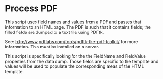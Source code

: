 # Process PDF

This script uses field names and values from a PDF and passes that information to an HTML page. The PDF is such that it contains fields; the filled fields are dumped to a text file using PDFtk. 


See: http://www.pdflabs.com/tools/pdftk-the-pdf-toolkit/ for more information. This must be installed on a server.

 
This script is specifically looking for the the FieldName and FieldValue properties from the data dump. Those fields are specific to the template and values will be used to populate the corresponding areas of the HTML template.

